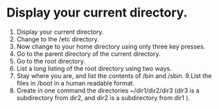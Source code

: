 # Display your current directory.
1. Display your current directory.
2. Change to the /etc directory.
3. Now change to your home directory using only three key presses.
4. Go to the parent directory of the current directory.
5. Go to the root directory.
7. List a long listing of the root directory using two ways.
8. Stay where you are, and list the contents of /bin and /sbin.
9.List the files in /boot in a human readable format.
10. Create in one command the directories ~/dir1/dir2/dir3 (dir3 is a subdirectory
from dir2, and dir2 is a subdirectory from dir1 ).
